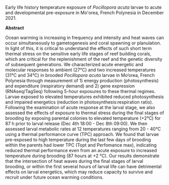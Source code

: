 Early life history temperature exposure of *Pocillopora acuta* larvae to acute and developmental pre-exposure in Mo'orea, French Polynesia in December 2021.   

**Abstract**  

Ocean warming is increasing in frequency and intensity and heat waves can occur simultaneously to gametogenesis and coral spawning or planulation. In light of this, it is critical to understand the effects of such short term thermal stress on the sensitive early life stages of reef building corals, which are critical for the replenishment of the reef and the genetic diversity of subsequent generations. We characterized acute energetic and molecular responses to ambient (27°C) and two increased temperatures (31°C and 34°C) in brooded *Pocillopora acuta* larvae in Mo’orea, French Polynesia through measurement of 1) energy production (photosynthesis) and expenditure (respiratory demand) and 2) gene expression (RNAseq/TagSeq) following 5-hour exposures to these thermal regimes. Larvae exposed to elevated temperatures exhibited reduced photosynthesis and impaired energetics (reduction in photosynthesis:respiration ratio). Following the examination of acute response at the larval stage, we also assessed the effects of exposure to thermal stress during the final stages of brooding by exposing parental colonies to elevated temperature (+2°C) for 87 h prior to larval release (Dec 4th 18:00 - Dec 8th 09:00). We then assessed larval metabolic rates at 12 temperatures ranging from 20 - 40°C using a thermal performance curve (TPC) approach. We found that larvae pre-exposed to high temperature during the last few days of brooding within the parents had lower TPC (Topt and Perfomance max), indicating reduced thermal performance even from an acute exposure to increased temperature during brooding (87 hours at +2 °C). Our results demonstrate that the intersection of heat waves during the final stages of larval brooding, or within the first several hours of larval life can have detrimental effects on larval energetics, which may reduce capacity to survive and recruit under future ocean warming conditions. 